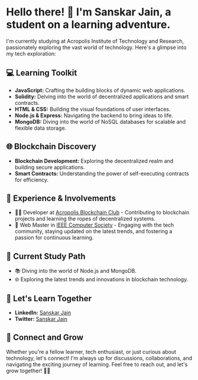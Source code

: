 # Hello there! 👋 I'm Sanskar Jain, a student on a learning adventure.

I'm currently studying at Acropolis Institute of Technology and Research, passionately exploring the vast world of technology. Here's a glimpse into my tech exploration:

## 💻 Learning Toolkit

- **JavaScript:** Crafting the building blocks of dynamic web applications.
- **Solidity:** Delving into the world of decentralized applications and smart contracts.
- **HTML & CSS:** Building the visual foundations of user interfaces.
- **Node.js & Express:** Navigating the backend to bring ideas to life.
- **MongoDB:** Diving into the world of NoSQL databases for scalable and flexible data storage.

## 🌐 Blockchain Discovery

- **Blockchain Development:** Exploring the decentralized realm and building secure applications.
- **Smart Contracts:** Understanding the power of self-executing contracts for efficiency.

## 🚀 Experience & Involvements

- 👨‍💻 Developer at [Acropolis Blockchain Club](#) - Contributing to blockchain projects and learning the ropes of decentralized systems.
- 🤖 Web Master in [IEEE Computer Society](#) - Engaging with the tech community, staying updated on the latest trends, and fostering a passion for continuous learning.

## 🚀 Current Study Path

- 📚 Diving into the world of Node.js and MongoDB.
- 🌐 Exploring the latest trends and innovations in blockchain technology.

## 🌟 Let's Learn Together

- **LinkedIn:** [Sanskar Jain](https://www.linkedin.com/in/sanskar-jain-6697091a1/)
- **Twitter:** [Sanskar Jain](https://x.com/Sanskar20227830?t=K80OwalJEqxkQMERns7ooQ&s=09)

## 🌱 Connect and Grow

Whether you're a fellow learner, tech enthusiast, or just curious about technology, let's connect! I'm always up for discussions, collaborations, and navigating the exciting journey of learning. Feel free to reach out, and let's grow together! 🌱✨



